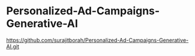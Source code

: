# Personalized-Ad-Campaigns-Generative-AI

https://github.com/surajitborah/Personalized-Ad-Campaigns-Generative-AI.git
